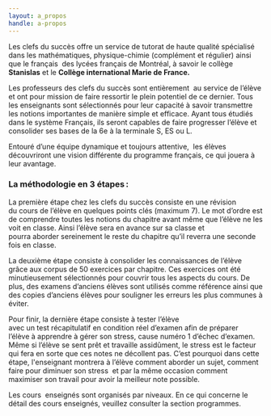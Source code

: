 ```yaml
---
layout: a_propos
handle: a-propos
---
```

Les clefs du succès offre un service de tutorat de haute qualité spécialisé dans les mathématiques, physique-chimie (complément et régulier) ainsi que le français  des lycées français de Montréal, à savoir le collège **Stanislas** et le **Collège international Marie de France.**

Les professeurs des clefs du succès sont entièrement  au service de l’élève et ont pour mission de faire ressortir le plein potentiel de ce dernier. Tous les enseignants sont sélectionnés pour leur capacité à savoir transmettre les notions importantes de manière simple et efficace. Ayant tous étudiés dans le système Français, ils seront capables de faire progresser l’élève et consolider ses bases de la 6e à la terminale S, ES ou L.

Entouré d’une équipe dynamique et toujours attentive,  les élèves découvriront une vision différente du programme français, ce qui jouera à leur avantage.

### La méthodologie en 3 étapes :

La première étape chez les clefs du succès consiste en une révision du cours de l’élève en quelques points clés (maximum 7). Le mot d’ordre est de comprendre toutes les notions du chapitre avant même que l’élève ne les voit en classe. Ainsi l’élève sera en avance sur sa classe et pourra aborder sereinement le reste du chapitre qu’il reverra une seconde fois en classe.

La deuxième étape consiste à consolider les connaissances de l’élève grâce aux corpus de 50 exercices par chapitre. Ces exercices ont été minutieusement sélectionnés pour couvrir tous les aspects du cours. De plus, des examens d’anciens élèves sont utilisés comme référence ainsi que des copies d’anciens élèves pour souligner les erreurs les plus communes à éviter.

Pour finir, la dernière étape consiste à tester l’élève avec un test récapitulatif en condition réel d’examen afin de préparer l’élève à apprendre à gérer son stress, cause numéro 1 d’échec d’examen. Même si l’élève se sent prêt et travaille assidûment, le stress est le facteur qui fera en sorte que ces notes ne décollent pas. C’est pourquoi dans cette étape, l'enseignant montrera à l’élève comment aborder un sujet, comment faire pour diminuer son stress  et par la même occasion comment maximiser son travail pour avoir la meilleur note possible.

Les cours  enseignés sont organisés par niveaux. En ce qui concerne le détail des cours enseignés, veuillez consulter la section programmes.